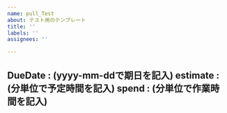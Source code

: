 ```yaml
---
name: pull_Test
about: テスト用のテンプレート
title: ''
labels: ''
assignees: ''

---
```


DueDate : (yyyy-mm-ddで期日を記入)
estimate : (分単位で予定時間を記入)
spend : (分単位で作業時間を記入)
----
